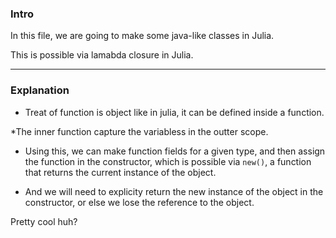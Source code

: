 ### **Intro**

In this file, we are going to make some java-like classes in Julia. 

This is possible via lamabda closure in Julia. 


---
### **Explanation** 

* Treat of function is object like in julia, it can be defined inside a function. 

*The inner function capture the variabless in the outter scope. 

* Using this, we can make function fields for a given type, and then assign the function in the constructor, which is possible via `new()`, a function that returns the current instance of the object. 

* And we will need to explicity return the new instance of the object in the constructor, or else we lose the reference to the object. 


Pretty cool huh? 

